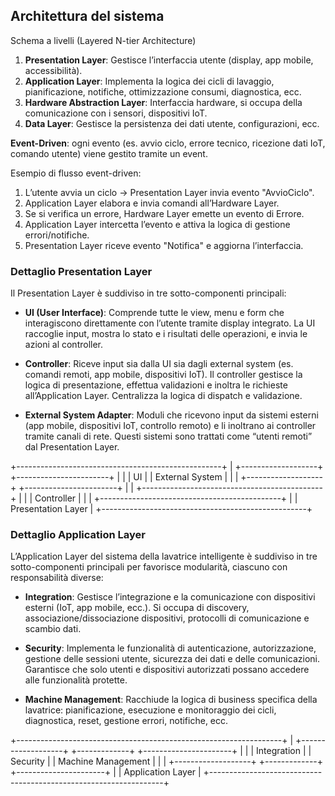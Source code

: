 ## Architettura del sistema
Schema a livelli (Layered N-tier Architecture)

1. **Presentation Layer**: Gestisce l’interfaccia utente (display, app mobile, accessibilità).
2. **Application Layer**: Implementa la logica dei cicli di lavaggio, pianificazione, notifiche, ottimizzazione consumi, diagnostica, ecc.
3. **Hardware Abstraction Layer**: Interfaccia hardware, si occupa della comunicazione con i sensori, dispositivi IoT.
4. **Data Layer**: Gestisce la persistenza dei dati utente, configurazioni, ecc.

**Event-Driven**:
ogni evento (es. avvio ciclo, errore tecnico, ricezione dati IoT, comando utente) viene gestito tramite un event.

Esempio di flusso event-driven:
1. L’utente avvia un ciclo → Presentation Layer invia evento "AvvioCiclo".
2. Application Layer elabora e invia comandi all’Hardware Layer.
3. Se si verifica un errore, Hardware Layer emette un evento di Errore.
4. Application Layer intercetta l’evento e attiva la logica di gestione errori/notifiche.
5. Presentation Layer riceve evento "Notifica" e aggiorna l’interfaccia.

### Dettaglio Presentation Layer

Il Presentation Layer è suddiviso in tre sotto-componenti principali:

- **UI (User Interface)**: Comprende tutte le view, menu e form che interagiscono direttamente con l’utente tramite display integrato. La UI raccoglie input, mostra lo stato e i risultati delle operazioni, e invia le azioni al controller.

- **Controller**: Riceve input sia dalla UI sia dagli external system (es. comandi remoti, app mobile, dispositivi IoT). Il controller gestisce la logica di presentazione, effettua validazioni e inoltra le richieste all’Application Layer. Centralizza la logica di dispatch e validazione.

- **External System Adapter**: Moduli che ricevono input da sistemi esterni (app mobile, dispositivi IoT, controllo remoto) e li inoltrano ai controller tramite canali di rete. Questi sistemi sono trattati come “utenti remoti” dal Presentation Layer.

+---------------------------------------------------+
|  +-------------------+ +-----------------------+  |
|  |        UI         | |     External System   |  |
|  +-------------------+ +-----------------------+  |
|  +---------------------------------------------+  |
|  |                Controller                   |  |
|  +---------------------------------------------+  |
|              Presentation Layer                   |
+---------------------------------------------------+

### Dettaglio Application Layer

L’Application Layer del sistema della lavatrice intelligente è suddiviso in tre sotto-componenti principali per favorisce modularità, ciascuno con responsabilità diverse:

- **Integration**: Gestisce l’integrazione e la comunicazione con dispositivi esterni (IoT, app mobile, ecc.). Si occupa di discovery, associazione/dissociazione dispositivi, protocolli di comunicazione e scambio dati.

- **Security**: Implementa le funzionalità di autenticazione, autorizzazione, gestione delle sessioni utente, sicurezza dei dati e delle comunicazioni. Garantisce che solo utenti e dispositivi autorizzati possano accedere alle funzionalità protette.

- **Machine Management**: Racchiude la logica di business specifica della lavatrice: pianificazione, esecuzione e monitoraggio dei cicli, diagnostica, reset, gestione errori, notifiche, ecc.

+------------------------------------------------------------------+
|  +-------------------+ +-------------+ +----------------------+  |
|  |   Integration     | |  Security   | |  Machine Management  |  |
|  +-------------------+ +-------------+ +----------------------+  |
|                        Application Layer                         |
+------------------------------------------------------------------+
